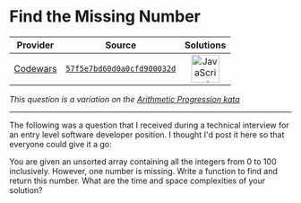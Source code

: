[_metadata_:generated]: - "true"

# Find the Missing Number

<!-- INFO TABLE BEGIN -->

| Provider                                        | Source                                                                               | Solutions                                                                                                                                                    |
| :---------------------------------------------: | :----------------------------------------------------------------------------------: | :----------------------------------------------------------------------------------------------------------------------------------------------------------: |
| [Codewars](../../../docs/providers/Codewars.md) | [`57f5e7bd60d0a0cfd900032d`](https://www.codewars.com/kata/57f5e7bd60d0a0cfd900032d) | [<img src="https://res.cloudinary.com/rascaltwo/image/upload/v1631924076/javascript_ehszr7.svg" alt="JavaScript" title="JavaScript" width="50" />](solve.js) |

<!-- INFO TABLE END -->

*This question is a variation on the [Arithmetic Progression kata]( https://www.codewars.com/kata/find-the-missing-term-in-an-arithmetic-progression)*

---

The following was a question that I received during a technical interview for an entry level software developer position. I thought I'd post it here so that everyone could give it a go:

You are given an unsorted array containing all the integers from 0 to 100 inclusively. However, one number is missing. Write a function to find and return this number. What are the time and space complexities of your solution?

